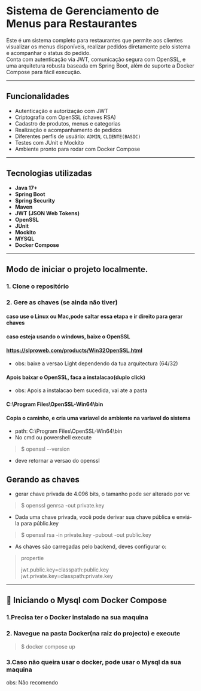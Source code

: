 # Sistema de Gerenciamento de Menus para Restaurantes

Este é um sistema completo para restaurantes que permite aos clientes visualizar os menus disponíveis, realizar pedidos diretamente pelo sistema e acompanhar o status do pedido.  
Conta com autenticação via JWT, comunicação segura com OpenSSL, e uma arquitetura robusta baseada em Spring Boot, além de suporte a Docker Compose para fácil execução.

---
## Funcionalidades

- Autenticação e autorização com JWT
- Criptografia com OpenSSL (chaves RSA)
- Cadastro de produtos, menus e categorias
- Realização e acompanhamento de pedidos
- Diferentes perfis de usuário: `ADMIN`, `CLIENTE(BASIC)`
- Testes com JUnit e Mockito
- Ambiente pronto para rodar com Docker Compose

---

## Tecnologias utilizadas

- **Java 17+**
- **Spring Boot**
- **Spring Security**
- **Maven**
- **JWT (JSON Web Tokens)**
- **OpenSSL**
- **JUnit**
- **Mockito**
- **MYSQL**
- **Docker Compose**

---

## Modo de iniciar o projeto localmente.

### 1. Clone o repositório

### 2. Gere as chaves (se ainda não tiver)
#### caso use o Linux ou Mac,pode saltar essa etapa e ir direito para gerar chaves
#### caso esteja usando o windows, baixe o OpenSSL
#### https://slproweb.com/products/Win32OpenSSL.html
- obs: baixe a versao Light dependendo da tua arquitectura (64/32)
#### Apois baixar o OpenSSL, faca a instalacao(duplo click)
- obs: Apois a instalacao bem sucedida, vai ate a pasta
#### C:\Program Files\OpenSSL-Win64\bin
#### Copia o caminho, e cria uma variavel de ambiente na variavel do sistema
- path: C:\Program Files\OpenSSL-Win64\bin
- No cmd ou powershell execute
>$  openssl --version
- deve retornar a versao do openssl
## Gerando as chaves
- gerar chave privada de 4.096 bits, o tamanho pode ser alterado por vc
>$ openssl genrsa -out private.key
- Dada uma chave privada, você pode derivar sua chave pública e enviá-la para públic.key
>$ openssl rsa -in private.key -pubout -out public.key
- As chaves são carregadas pelo backend, deves configurar o:
> propertie
>
> jwt.public.key=classpath:public.key
> jwt.private.key=classpath:private.key

---

## 🐳 Iniciando o Mysql com Docker Compose
### 1.Precisa ter o Docker instalado na sua maquina
### 2. Navegue na pasta Docker(na raiz do projecto) e execute
> $ docker compose up
### 3.Caso não queira usar o docker, pode usar o Mysql da sua maquina
obs: Não recomendo